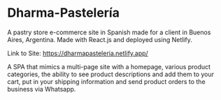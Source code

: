# Dharma-Pastelería
A pastry store e-commerce site in Spanish made for a client in Buenos Aires, Argentina. Made with React.js and deployed using Netlify.

Link to Site: https://dharmapasteleria.netlify.app/

A SPA that mimics a multi-page site with a homepage, various product categories, the ability to see product descriptions and add them to your cart, put in your shipping information and send product orders to the business via Whatsapp.

